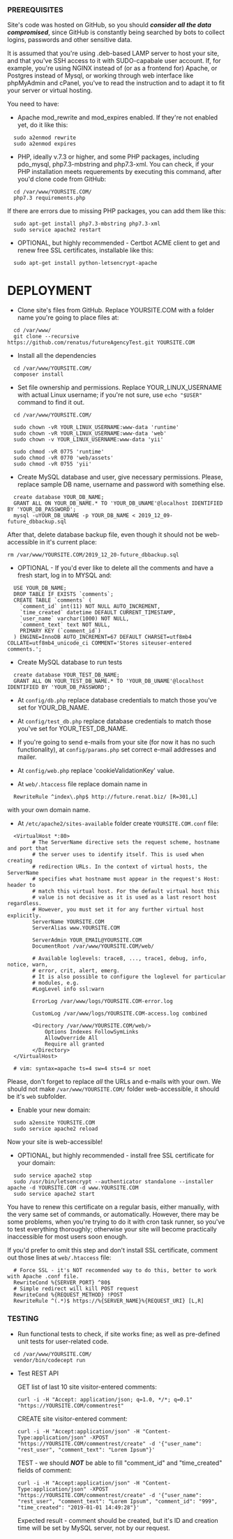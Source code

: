 ### PREREQUISITES

Site's code was hosted on GitHub, so you should ***consider all the data compromised***, since GitHub is constantly being
searched by bots to collect logins, passwords and other sensitive data.

It is assumed that you're using .deb-based LAMP server to host your site, and that you've SSH access to it with SUDO-capabale user
account. If, for example, you're using NGINX instead of (or as a frontend for) Apache, or Postgres instead of Mysql,
 or working through web interface like phpMyAdmin and cPanel, you've to read the instruction and to adapt it to
fit your server or virtual hosting.

You need to have:

- Apache mod_rewrite and mod_expires enabled. If they're not enabled yet, do it like this:
```shell script
  sudo a2enmod rewrite
  sudo a2enmod expires
```

- PHP, ideally v.7.3 or higher, and some PHP packages, including pdo_mysql, php7.3-mbstring and php7.3-xml. You can
check, if your PHP installation meets requerements by executing this command, after you'd clone code from GitHub:
```shell script
  cd /var/www/YOURSITE.COM/
  php7.3 requirements.php
```
If there are errors due to missing PHP packages, you can add them like this:
```shell script
  sudo apt-get install php7.3-mbstring php7.3-xml
  sudo service apache2 restart
```

- OPTIONAL, but highly recommended - Certbot ACME client to get and renew free SSL certificates, installable like this:
```shell script
  sudo apt-get install python-letsencrypt-apache
```

# DEPLOYMENT

- Clone site's files from GitHub. Replace YOURSITE.COM with a folder name you're going to place files at:
```shell script
  cd /var/www/
  git clone --recursive https://github.com/renatus/futureAgencyTest.git YOURSITE.COM
```

- Install all the dependencies
```shell script
  cd /var/www/YOURSITE.COM/
  composer install
```

- Set file ownership and permissions. Replace YOUR_LINUX_USERNAME with actual Linux username;
if you're not sure, use `echo "$USER"` command to find it out.
```shell script
  cd /var/www/YOURSITE.COM/

  sudo chown -vR YOUR_LINUX_USERNAME:www-data 'runtime'
  sudo chown -vR YOUR_LINUX_USERNAME:www-data 'web'
  sudo chown -v YOUR_LINUX_USERNAME:www-data 'yii'

  sudo chmod -vR 0775 'runtime'
  sudo chmod -vR 0770 'web/assets'
  sudo chmod -vR 0755 'yii'
```

- Create MySQL database and user, give necessary permissions. Please, replace sample DB name, username and password with
 something else.

```mysql
  create database YOUR_DB_NAME;
  GRANT ALL ON YOUR_DB_NAME.* TO 'YOUR_DB_UNAME'@localhost IDENTIFIED BY 'YOUR_DB_PASSWORD';
  mysql -uYOUR_DB_UNAME -p YOUR_DB_NAME < 2019_12_09-future_dbbackup.sql
```

After that, delete database backup file, even though it should not be web-accessible in it's current place:
```shell script
rm /var/www/YOURSITE.COM/2019_12_20-future_dbbackup.sql
```

- OPTIONAL - If you'd ever like to delete all the comments and have a fresh start, log in to MYSQL and:
```mysql
  USE YOUR_DB_NAME;
  DROP TABLE IF EXISTS `comments`;
  CREATE TABLE `comments` (
    `comment_id` int(11) NOT NULL AUTO_INCREMENT,
    `time_created` datetime DEFAULT CURRENT_TIMESTAMP,
    `user_name` varchar(1000) NOT NULL,
    `comment_text` text NOT NULL,
    PRIMARY KEY (`comment_id`)
  ) ENGINE=InnoDB AUTO_INCREMENT=67 DEFAULT CHARSET=utf8mb4 COLLATE=utf8mb4_unicode_ci COMMENT='Stores siteuser-entered comments.';
```

- Create MySQL database to run tests
```mysql
  create database YOUR_TEST_DB_NAME;
  GRANT ALL ON YOUR_TEST_DB_NAME.* TO 'YOUR_DB_UNAME'@localhost IDENTIFIED BY 'YOUR_DB_PASSWORD';
```
 
- At `config/db.php` replace database credentials to match those you've set for YOUR_DB_NAME.

- At `config/test_db.php` replace database credentials to match those you've set for YOUR_TEST_DB_NAME.

- If you're going to send e-mails from your site (for now it has no such functionality), at `config/params.php` set correct e-mail addresses and mailer.

- At `config/web.php` replace 'cookieValidationKey' value.

- At `web/.htaccess` file replace domain name in
```apacheconfig
  RewriteRule ^index\.php$ http://future.renat.biz/ [R=301,L]
```
with your own domain name.

- At `/etc/apache2/sites-available` folder create `YOURSITE.COM.conf` file:
```apacheconfig
  <VirtualHost *:80>
        # The ServerName directive sets the request scheme, hostname and port that
        # the server uses to identify itself. This is used when creating
        # redirection URLs. In the context of virtual hosts, the ServerName
        # specifies what hostname must appear in the request's Host: header to
        # match this virtual host. For the default virtual host this
        # value is not decisive as it is used as a last resort host regardless.
        # However, you must set it for any further virtual host explicitly.
        ServerName YOURSITE.COM
        ServerAlias www.YOURSITE.COM

        ServerAdmin YOUR_EMAIL@YOURSITE.COM
        DocumentRoot /var/www/YOURSITE.COM/web/

        # Available loglevels: trace8, ..., trace1, debug, info, notice, warn,
        # error, crit, alert, emerg.
        # It is also possible to configure the loglevel for particular
        # modules, e.g.
        #LogLevel info ssl:warn

        ErrorLog /var/www/logs/YOURSITE.COM-error.log

        CustomLog /var/www/logs/YOURSITE.COM-access.log combined

        <Directory /var/www/YOURSITE.COM/web/>
            Options Indexes FollowSymLinks
            AllowOverride All
            Require all granted
        </Directory>
  </VirtualHost>

  # vim: syntax=apache ts=4 sw=4 sts=4 sr noet
```
Please, don't forget to replace *all* the URLs and e-mails with your own. We should not
make `/var/www/YOURSITE.COM/` folder web-accessible, it should be it's `web` subfolder.

- Enable your new domain:
```shell script
  sudo a2ensite YOURSITE.COM
  sudo service apache2 reload
```
Now your site is web-accessible!

- OPTIONAL, but highly recommended - install free SSL certificate for your domain:
```shell script
  sudo service apache2 stop
  sudo /usr/bin/letsencrypt --authenticator standalone --installer apache -d YOURSITE.COM -d www.YOURSITE.COM
  sudo service apache2 start
```
You have to renew this certificate on a regular basis, either manually, with the very same set of commands, or
automatically. However, there may be some problems, when you're trying to do it with cron task runner, so you've to test
everything thoroughly; otherwise your site will become practically inaccessible for most users soon enough.

If you'd prefer to omit this step and don't install SSL certificate, comment out those lines at `web/.htaccess` file:
```apacheconfig
  # Force SSL - it's NOT recommended way to do this, better to work with Apache .conf file.
  RewriteCond %{SERVER_PORT} ^80$
  # Simple redirect will kill POST request
  RewriteCond %{REQUEST_METHOD} !POST
  RewriteRule ^(.*)$ https://%{SERVER_NAME}%{REQUEST_URI} [L,R]
```

### TESTING

- Run functional tests to check, if site works fine; as well as pre-defined unit tests for user-related code.
```shell script
  cd /var/www/YOURSITE.COM/
  vendor/bin/codecept run
```

- Test REST API
  
  GET list of last 10 site visitor-entered comments:
  ```shell script
  curl -i -H "Accept: application/json; q=1.0, */*; q=0.1" "https://YOURSITE.COM/commentrest"
  ```
  
  CREATE site visitor-entered comment:
  ```shell script
  curl -i -H "Accept:application/json" -H "Content-Type:application/json" -XPOST "https://YOURSITE.COM/commentrest/create" -d '{"user_name": "rest_user", "comment_text": "Lorem Ipsum"}'
  ```
  
  TEST - we should ***NOT*** be able to fill "comment_id" and "time_created" fields of comment:
  ```shell script
  curl -i -H "Accept:application/json" -H "Content-Type:application/json" -XPOST "https://YOURSITE.COM/commentrest/create" -d '{"user_name": "rest_user", "comment_text": "Lorem Ipsum", "comment_id": "999", "time_created": "2019-01-01 14:49:28"}'
  ```
  Expected result - comment should be created, but it's ID and creation time will be set by MySQL server, not by our
  request.